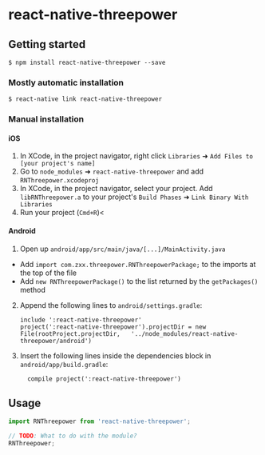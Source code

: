 
# react-native-threepower

## Getting started

`$ npm install react-native-threepower --save`

### Mostly automatic installation

`$ react-native link react-native-threepower`

### Manual installation


#### iOS

1. In XCode, in the project navigator, right click `Libraries` ➜ `Add Files to [your project's name]`
2. Go to `node_modules` ➜ `react-native-threepower` and add `RNThreepower.xcodeproj`
3. In XCode, in the project navigator, select your project. Add `libRNThreepower.a` to your project's `Build Phases` ➜ `Link Binary With Libraries`
4. Run your project (`Cmd+R`)<

#### Android

1. Open up `android/app/src/main/java/[...]/MainActivity.java`
  - Add `import com.zxx.threepower.RNThreepowerPackage;` to the imports at the top of the file
  - Add `new RNThreepowerPackage()` to the list returned by the `getPackages()` method
2. Append the following lines to `android/settings.gradle`:
  	```
  	include ':react-native-threepower'
  	project(':react-native-threepower').projectDir = new File(rootProject.projectDir, 	'../node_modules/react-native-threepower/android')
  	```
3. Insert the following lines inside the dependencies block in `android/app/build.gradle`:
  	```
      compile project(':react-native-threepower')
  	```


## Usage
```javascript
import RNThreepower from 'react-native-threepower';

// TODO: What to do with the module?
RNThreepower;
```
  